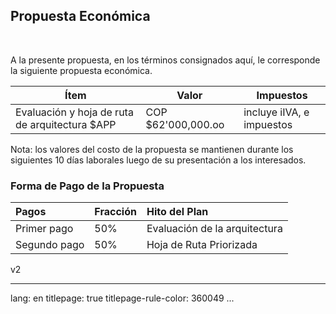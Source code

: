 
## Propuesta Económica

> 

<br>


A la presente propuesta, en los términos consignados aquí, le corresponde la siguiente propuesta económica.


| Ítem                                           | Valor              | Impuestos                 |
|------------------------------------------------|--------------------|---------------------------|
| Evaluación y hoja de ruta de arquitectura $APP | COP $62'000,000.oo | incluye iIVA, e impuestos |


Nota: los valores del costo de la propuesta se mantienen durante los siguientes 10 días laborales luego de su presentación a los interesados.


### Forma de Pago de la Propuesta

| Pagos        | Fracción | Hito del Plan                 |
|:-------------|:---------|:------------------------------|
| Primer pago  | 50%      | Evaluación de la arquitectura |
| Segundo pago | 50%      | Hoja de Ruta Priorizada       |

v2






---
lang: en
titlepage: true
titlepage-rule-color: 360049
...

